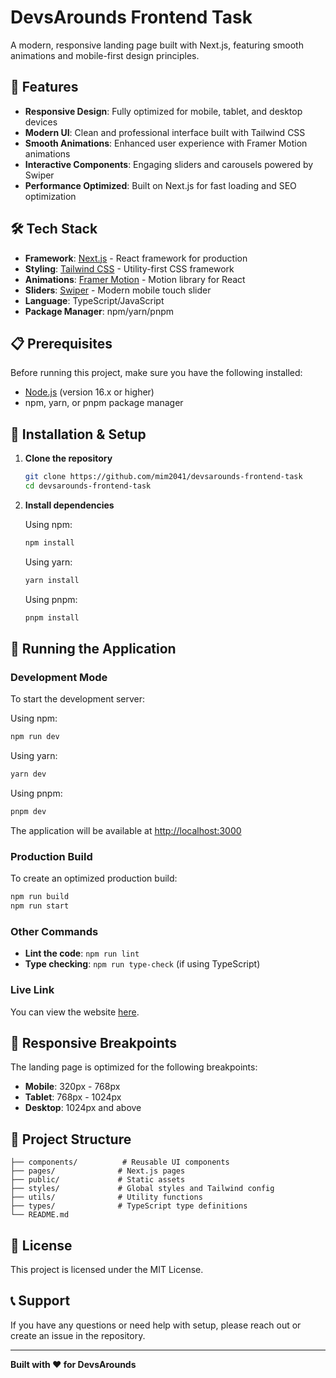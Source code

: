 # DevsArounds Frontend Task

A modern, responsive landing page built with Next.js, featuring smooth animations and mobile-first design principles.

## 🚀 Features

- **Responsive Design**: Fully optimized for mobile, tablet, and desktop devices
- **Modern UI**: Clean and professional interface built with Tailwind CSS
- **Smooth Animations**: Enhanced user experience with Framer Motion animations
- **Interactive Components**: Engaging sliders and carousels powered by Swiper
- **Performance Optimized**: Built on Next.js for fast loading and SEO optimization

## 🛠️ Tech Stack

- **Framework**: [Next.js](https://nextjs.org/) - React framework for production
- **Styling**: [Tailwind CSS](https://tailwindcss.com/) - Utility-first CSS framework
- **Animations**: [Framer Motion](https://www.framer.com/motion/) - Motion library for React
- **Sliders**: [Swiper](https://swiperjs.com/) - Modern mobile touch slider
- **Language**: TypeScript/JavaScript
- **Package Manager**: npm/yarn/pnpm

## 📋 Prerequisites

Before running this project, make sure you have the following installed:

- [Node.js](https://nodejs.org/) (version 16.x or higher)
- npm, yarn, or pnpm package manager

## 🔧 Installation & Setup

1. **Clone the repository**

   ```bash
   git clone https://github.com/mim2041/devsarounds-frontend-task
   cd devsarounds-frontend-task
   ```

2. **Install dependencies**

   Using npm:

   ```bash
   npm install
   ```

   Using yarn:

   ```bash
   yarn install
   ```

   Using pnpm:

   ```bash
   pnpm install
   ```

## 🚀 Running the Application

### Development Mode

To start the development server:

Using npm:

```bash
npm run dev
```

Using yarn:

```bash
yarn dev
```

Using pnpm:

```bash
pnpm dev
```

The application will be available at [http://localhost:3000](http://localhost:3000)

### Production Build

To create an optimized production build:

```bash
npm run build
npm run start
```

### Other Commands

- **Lint the code**: `npm run lint`
- **Type checking**: `npm run type-check` (if using TypeScript)

### Live Link

You can view the website [here](https://positivus.dev).

## 📱 Responsive Breakpoints

The landing page is optimized for the following breakpoints:

- **Mobile**: 320px - 768px
- **Tablet**: 768px - 1024px
- **Desktop**: 1024px and above

## 📂 Project Structure

```
├── components/          # Reusable UI components
├── pages/              # Next.js pages
├── public/             # Static assets
├── styles/             # Global styles and Tailwind config
├── utils/              # Utility functions
├── types/              # TypeScript type definitions
└── README.md
```

## 📄 License

This project is licensed under the MIT License.

## 📞 Support

If you have any questions or need help with setup, please reach out or create an issue in the repository.

---

**Built with ❤️ for DevsArounds**
